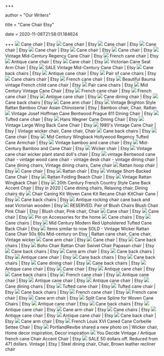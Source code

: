 +++
        
author = "Our Writers"
        
title = "Cane Chair Etsy"
        
date = 2020-11-08T21:58:01.184624
        
+++
[ ![](https://i.etsystatic.com/21007794/c/2281/1813/0/282/il/379c0c/2575737534/il_340x270.2575737534_nl7o.jpg)](https://i.etsystatic.com/21007794/c/2281/1813/0/282/il/379c0c/2575737534/il_340x270.2575737534_nl7o.jpg) Cane chair | Etsy
[ ![](https://i.etsystatic.com/8005779/d/il/94090e/2481891019/il_340x270.2481891019_82pm.jpg?version=0)](https://i.etsystatic.com/8005779/d/il/94090e/2481891019/il_340x270.2481891019_82pm.jpg?version=0) Cane chair | Etsy
[ ![](https://i.etsystatic.com/11371337/d/il/57440a/2508931626/il_340x270.2508931626_n0bx.jpg?version=0)](https://i.etsystatic.com/11371337/d/il/57440a/2508931626/il_340x270.2508931626_n0bx.jpg?version=0) Cane chair | Etsy
[ ![](https://i.etsystatic.com/13128471/d/il/5cacf2/2552273541/il_340x270.2552273541_90j7.jpg?version=0)](https://i.etsystatic.com/13128471/d/il/5cacf2/2552273541/il_340x270.2552273541_90j7.jpg?version=0) Cane chair | Etsy
[ ![](https://i.etsystatic.com/20229294/d/il/c9c031/2546093689/il_340x270.2546093689_qgf0.jpg?version=0)](https://i.etsystatic.com/20229294/d/il/c9c031/2546093689/il_340x270.2546093689_qgf0.jpg?version=0) Cane chair | Etsy
[ ![](https://i.etsystatic.com/17131981/c/3000/2000/0/0/il/5b0dc0/2616010454/il_340x270.2616010454_fl8c.jpg)](https://i.etsystatic.com/17131981/c/3000/2000/0/0/il/5b0dc0/2616010454/il_340x270.2616010454_fl8c.jpg) Cane chair | Etsy
[ ![](https://i.etsystatic.com/15028716/d/il/fcaa12/2672506499/il_340x270.2672506499_9wbw.jpg?version=0)](https://i.etsystatic.com/15028716/d/il/fcaa12/2672506499/il_340x270.2672506499_9wbw.jpg?version=0) Cane chair | Etsy
[ ![](https://i.etsystatic.com/9392799/r/il/d66503/1550462627/il_570xN.1550462627_1z4h.jpg)](https://i.etsystatic.com/9392799/r/il/d66503/1550462627/il_570xN.1550462627_1z4h.jpg) Vintage Mid-Century Regency Cane Chair | Etsy
[ ![](https://i.etsystatic.com/15875928/d/il/9081c4/2594958600/il_340x270.2594958600_7zdk.jpg?version=0)](https://i.etsystatic.com/15875928/d/il/9081c4/2594958600/il_340x270.2594958600_7zdk.jpg?version=0) French cane chair | Etsy
[ ![](https://i.etsystatic.com/7825084/d/il/1cb7aa/2533257831/il_340x270.2533257831_gxba.jpg?version=0)](https://i.etsystatic.com/7825084/d/il/1cb7aa/2533257831/il_340x270.2533257831_gxba.jpg?version=0) Antique cane chair | Etsy
[ ![](https://i.etsystatic.com/24610360/r/il/009cc9/2547982086/il_300x300.2547982086_mhg3.jpg)](https://i.etsystatic.com/24610360/r/il/009cc9/2547982086/il_300x300.2547982086_mhg3.jpg) Cane chair | Etsy
[ ![](https://i.etsystatic.com/14668771/r/il/c27c59/1256373296/il_570xN.1256373296_kzxz.jpg)](https://i.etsystatic.com/14668771/r/il/c27c59/1256373296/il_570xN.1256373296_kzxz.jpg) Victorian Cane Seat Arm Chair | Etsy
[ ![](https://i.etsystatic.com/9392799/r/il/eda75b/1223766269/il_570xN.1223766269_3syt.jpg)](https://i.etsystatic.com/9392799/r/il/eda75b/1223766269/il_570xN.1223766269_3syt.jpg) SALE Vintage Mid-Century Cane Chair | Etsy
[ ![](https://i.etsystatic.com/11371337/d/il/4378d4/2567758140/il_340x270.2567758140_7s4z.jpg?version=0)](https://i.etsystatic.com/11371337/d/il/4378d4/2567758140/il_340x270.2567758140_7s4z.jpg?version=0) Cane back chairs | Etsy
[ ![](https://i.etsystatic.com/20681182/d/il/fa664c/2097114092/il_340x270.2097114092_ad1k.jpg?version=0)](https://i.etsystatic.com/20681182/d/il/fa664c/2097114092/il_340x270.2097114092_ad1k.jpg?version=0) Antique cane chair | Etsy
[ ![](https://i.etsystatic.com/10860115/d/il/78f3c9/2618565383/il_340x270.2618565383_imys.jpg?version=0)](https://i.etsystatic.com/10860115/d/il/78f3c9/2618565383/il_340x270.2618565383_imys.jpg?version=0) Pair of cane chairs | Etsy
[ ![](https://i.etsystatic.com/11371337/d/il/c9df7a/2496139473/il_340x270.2496139473_mnbx.jpg?version=0)](https://i.etsystatic.com/11371337/d/il/c9df7a/2496139473/il_340x270.2496139473_mnbx.jpg?version=0) Cane chairs chair | Etsy
[ ![](https://i.etsystatic.com/8178904/d/il/54492d/1682665436/il_340x270.1682665436_g3ce.jpg?version=0)](https://i.etsystatic.com/8178904/d/il/54492d/1682665436/il_340x270.1682665436_g3ce.jpg?version=0) French cane chair | Etsy
[ ![](https://i.etsystatic.com/11712588/r/il/e5d4ea/2074905798/il_570xN.2074905798_35kn.jpg)](https://i.etsystatic.com/11712588/r/il/e5d4ea/2074905798/il_570xN.2074905798_35kn.jpg) Beautiful Bauma vintage French child cane chair | Etsy
[ ![](https://i.etsystatic.com/13128471/d/il/dd4904/2569938167/il_340x270.2569938167_nwbx.jpg?version=0)](https://i.etsystatic.com/13128471/d/il/dd4904/2569938167/il_340x270.2569938167_nwbx.jpg?version=0) Pair cane chairs | Etsy
[ ![](https://i.etsystatic.com/14727543/r/il/53336e/1878942979/il_570xN.1878942979_icjp.jpg)](https://i.etsystatic.com/14727543/r/il/53336e/1878942979/il_570xN.1878942979_icjp.jpg) Mid Century Vintage Cane Chair | Etsy
[ ![](https://i.etsystatic.com/5689319/d/il/d13d0b/2504629078/il_340x270.2504629078_50k4.jpg?version=0)](https://i.etsystatic.com/5689319/d/il/d13d0b/2504629078/il_340x270.2504629078_50k4.jpg?version=0) French cane chair | Etsy
[ ![](https://i.etsystatic.com/15875928/d/il/fff1cd/2566402950/il_340x270.2566402950_ovmj.jpg?version=0)](https://i.etsystatic.com/15875928/d/il/fff1cd/2566402950/il_340x270.2566402950_ovmj.jpg?version=0) French cane chair | Etsy
[ ![](https://i.etsystatic.com/13174673/c/1893/1505/606/234/il/c67009/2441292685/il_340x270.2441292685_5o4m.jpg)](https://i.etsystatic.com/13174673/c/1893/1505/606/234/il/c67009/2441292685/il_340x270.2441292685_5o4m.jpg) Antique cane chair | Etsy
[ ![](https://i.etsystatic.com/23975303/d/il/387147/2428451162/il_340x270.2428451162_9wad.jpg?version=0)](https://i.etsystatic.com/23975303/d/il/387147/2428451162/il_340x270.2428451162_9wad.jpg?version=0) Cane dining chair | Etsy
[ ![](https://i.etsystatic.com/13128471/d/il/0b3175/2544465901/il_340x270.2544465901_fo8v.jpg?version=0)](https://i.etsystatic.com/13128471/d/il/0b3175/2544465901/il_340x270.2544465901_fo8v.jpg?version=0) Cane back chairs | Etsy
[ ![](https://i.etsystatic.com/11156729/d/il/da104f/2669152649/il_340x270.2669152649_ozj3.jpg?version=0)](https://i.etsystatic.com/11156729/d/il/da104f/2669152649/il_340x270.2669152649_ozj3.jpg?version=0) Cane arm chair | Etsy
[ ![](https://i.pinimg.com/originals/ad/5d/24/ad5d247f917da80bac2f30dd415f9b7e.jpg)](https://i.pinimg.com/originals/ad/5d/24/ad5d247f917da80bac2f30dd415f9b7e.jpg) Vintage Brighton Style Rattan Bamboo Chair Asian Chinoiserie | Etsy |  Bamboo chair, Chair, Rattan
[ ![](https://i.etsystatic.com/7987938/r/il/c9d139/1775309695/il_794xN.1775309695_3v12.jpg)](https://i.etsystatic.com/7987938/r/il/c9d139/1775309695/il_794xN.1775309695_3v12.jpg) Vintage Josef Hoffman Cane Bentwood Prague 811 Dining Chair | Etsy
[ ![](https://i.etsystatic.com/9392799/d/il/7d516c/2172230476/il_340x270.2172230476_de24.jpg?version=0)](https://i.etsystatic.com/9392799/d/il/7d516c/2172230476/il_340x270.2172230476_de24.jpg?version=0) Tufted cane chair | Etsy
[ ![](https://i.etsystatic.com/5734451/r/il/632a68/1962856152/il_570xN.1962856152_1km2.jpg)](https://i.etsystatic.com/5734451/r/il/632a68/1962856152/il_570xN.1962856152_1km2.jpg) Hans Wegner Cane Dining Chair | Etsy
[ ![](https://i.etsystatic.com/9392799/r/il/275cb9/1867675636/il_570xN.1867675636_s2xv.jpg)](https://i.etsystatic.com/9392799/r/il/275cb9/1867675636/il_570xN.1867675636_s2xv.jpg) Vintage Large Wing Back Cane Chair | Etsy
[ ![](https://i.pinimg.com/originals/92/3d/2e/923d2ea6c127c5fc1f89c09faf9bedda.png)](https://i.pinimg.com/originals/92/3d/2e/923d2ea6c127c5fc1f89c09faf9bedda.png) 1980's Vintage Cane Chair | Etsy | Vintage wicker chair, Cane chair, Chair
[ ![](https://i.etsystatic.com/11156729/d/il/97aff8/2619632628/il_340x270.2619632628_r9g7.jpg?version=0)](https://i.etsystatic.com/11156729/d/il/97aff8/2619632628/il_340x270.2619632628_r9g7.jpg?version=0) Cane back chairs | Etsy
[ ![](https://i.etsystatic.com/5522011/d/il/ec3ee1/896542847/il_340x270.896542847_m5j9.jpg?version=0)](https://i.etsystatic.com/5522011/d/il/ec3ee1/896542847/il_340x270.896542847_m5j9.jpg?version=0) Cane chair | Etsy
[ ![](https://i.etsystatic.com/12677388/r/il/c905d1/1442831050/il_570xN.1442831050_2etq.jpg)](https://i.etsystatic.com/12677388/r/il/c905d1/1442831050/il_570xN.1442831050_2etq.jpg) Mid Century Wingback Hollywood Regency Tufted Cane Armchair | Etsy
[ ![](https://i.etsystatic.com/8593783/r/il/bd692b/1756065388/il_570xN.1756065388_ifmb.jpg)](https://i.etsystatic.com/8593783/r/il/bd692b/1756065388/il_570xN.1756065388_ifmb.jpg) Vintage bamboo and cane chair | Etsy
[ ![](https://i.etsystatic.com/8153990/r/il/bf813b/2307626129/il_570xN.2307626129_4059.jpg)](https://i.etsystatic.com/8153990/r/il/bf813b/2307626129/il_570xN.2307626129_4059.jpg) Mid-Century Bamboo and Cane Chair | Etsy
[ ![](https://i.etsystatic.com/5473053/d/il/3914e7/2674820503/il_340x270.2674820503_if5k.jpg?version=0)](https://i.etsystatic.com/5473053/d/il/3914e7/2674820503/il_340x270.2674820503_if5k.jpg?version=0) Wicker chair | Etsy
[ ![](https://i.etsystatic.com/12138299/r/il/990c19/1952470984/il_570xN.1952470984_51q6.jpg)](https://i.etsystatic.com/12138299/r/il/990c19/1952470984/il_570xN.1952470984_51q6.jpg) Vintage cane chair wicker plant stand doll's chair | Etsy
[ ![](https://i.pinimg.com/originals/04/09/da/0409da797e9b8e24936719cc8e9ae6c9.png)](https://i.pinimg.com/originals/04/09/da/0409da797e9b8e24936719cc8e9ae6c9.png) vintage Bentwood cane chair - vintage wood cane chair - vintage desk chair  - vintage dining chair | Cane dining chairs, Vintage dining chairs, Cane  chair
[ ![](https://i.etsystatic.com/9314530/c/959/763/0/176/il/9f3462/2632417737/il_340x270.2632417737_cljy.jpg)](https://i.etsystatic.com/9314530/c/959/763/0/176/il/9f3462/2632417737/il_340x270.2632417737_cljy.jpg) Rattan hoop chair | Etsy
[ ![](https://i.etsystatic.com/23907107/c/1878/1493/64/144/il/fa3b44/2506033229/il_340x270.2506033229_aphv.jpg)](https://i.etsystatic.com/23907107/c/1878/1493/64/144/il/fa3b44/2506033229/il_340x270.2506033229_aphv.jpg) Cane chair | Etsy
[ ![](https://i.etsystatic.com/15039736/r/il/3b8037/2328416308/il_300x300.2328416308_k6pt.jpg)](https://i.etsystatic.com/15039736/r/il/3b8037/2328416308/il_300x300.2328416308_k6pt.jpg) Rattan chair | Etsy
[ ![](https://i.etsystatic.com/9588959/r/il/3613e5/1645595313/il_794xN.1645595313_135f.jpg)](https://i.etsystatic.com/9588959/r/il/3613e5/1645595313/il_794xN.1645595313_135f.jpg) Vintage Short-Backed Cane Chair | Etsy
[ ![](https://i.etsystatic.com/21117462/r/il/daae61/2022267022/il_570xN.2022267022_swvb.jpg)](https://i.etsystatic.com/21117462/r/il/daae61/2022267022/il_570xN.2022267022_swvb.jpg) Rattan Folding Beach Chair | Etsy
[ ![](https://i.etsystatic.com/15778020/r/il/d131a6/1847991086/il_570xN.1847991086_gped.jpg)](https://i.etsystatic.com/15778020/r/il/d131a6/1847991086/il_570xN.1847991086_gped.jpg) Vintage Rattan Wingback Chair | Etsy
[ ![](https://i.pinimg.com/originals/74/b1/1f/74b11fb9dba8d767aece8ba778c1fb73.jpg)](https://i.pinimg.com/originals/74/b1/1f/74b11fb9dba8d767aece8ba778c1fb73.jpg) 20th Century French Country Style Cane Back Accent Chair | Etsy in 2020 |  Cane dining chairs, Relaxing chair, Dining chairs diy
[ ![](https://i.etsystatic.com/7367785/r/il/2301c7/1853066356/il_794xN.1853066356_htin.jpg)](https://i.etsystatic.com/7367785/r/il/2301c7/1853066356/il_794xN.1853066356_htin.jpg) Chair Caning Kit Woven Cane Kit Recane Chair KitChair Cane | Etsy
[ ![](https://i.etsystatic.com/21719132/d/il/47ef05/2532733525/il_340x270.2532733525_kprd.jpg?version=0)](https://i.etsystatic.com/21719132/d/il/47ef05/2532733525/il_340x270.2532733525_kprd.jpg?version=0) Cane back chairs | Etsy
[ ![](https://i.etsystatic.com/8467219/r/il/98b80a/1855296184/il_570xN.1855296184_cggs.jpg)](https://i.etsystatic.com/8467219/r/il/98b80a/1855296184/il_570xN.1855296184_cggs.jpg) Antique rocking chair cane back and seat Victorian wooden | Etsy
[ ![](https://i.pinimg.com/originals/ae/e2/c6/aee2c6ee8d4186fb7f7ff6ff9959850e.jpg)](https://i.pinimg.com/originals/ae/e2/c6/aee2c6ee8d4186fb7f7ff6ff9959850e.jpg) RESERVED. Pair of Blush Chairs Blush Chair Pink Chair | Etsy | Blush chair,  Pink chair, Chair
[ ![](https://i.etsystatic.com/21097744/d/il/eba25a/2544491925/il_340x270.2544491925_s918.jpg?version=0)](https://i.etsystatic.com/21097744/d/il/eba25a/2544491925/il_340x270.2544491925_s918.jpg?version=0) Cane chair | Etsy
[ ![](https://i.etsystatic.com/23512831/d/il/237c34/2418344186/il_340x270.2418344186_2he8.jpg?version=0)](https://i.etsystatic.com/23512831/d/il/237c34/2418344186/il_340x270.2418344186_2he8.jpg?version=0) Cane chair | Etsy
[ ![](https://i.pinimg.com/originals/bf/95/fd/bf95fd533d53569b5a3e2daf85de0638.jpg)](https://i.pinimg.com/originals/bf/95/fd/bf95fd533d53569b5a3e2daf85de0638.jpg) Pin on Accessories for the home
[ ![](https://i.etsystatic.com/7355403/d/il/dbb169/2570693438/il_340x270.2570693438_a6io.jpg?version=0)](https://i.etsystatic.com/7355403/d/il/dbb169/2570693438/il_340x270.2570693438_a6io.jpg?version=0) Cane chairs | Etsy
[ ![](https://i.etsystatic.com/24754490/c/3000/2384/0/0/il/fdcee7/2594160375/il_340x270.2594160375_jsok.jpg)](https://i.etsystatic.com/24754490/c/3000/2384/0/0/il/fdcee7/2594160375/il_340x270.2594160375_jsok.jpg) Cane chairs | Etsy
[ ![](https://i.etsystatic.com/20681182/r/il/72561c/2022618463/il_570xN.2022618463_r89s.jpg)](https://i.etsystatic.com/20681182/r/il/72561c/2022618463/il_570xN.2022618463_r89s.jpg) Mid Century Modern Red Upholstered Tufted Cane Back Chair | Etsy
[ ![](https://i.pinimg.com/originals/01/a0/3b/01a03b6ad971cb912ab1e92748f835d3.jpg)](https://i.pinimg.com/originals/01/a0/3b/01a03b6ad971cb912ab1e92748f835d3.jpg) Items similar to now SOLD - Vintage Wicker Rattan Cane Chair 50s 60s  Mid-century on Etsy | Rattan cane chair, Cane chair, Vintage wicker
[ ![](https://i.etsystatic.com/11371337/d/il/53e3d6/2421709472/il_340x270.2421709472_qdrg.jpg?version=0)](https://i.etsystatic.com/11371337/d/il/53e3d6/2421709472/il_340x270.2421709472_qdrg.jpg?version=0) Cane arm chair | Etsy
[ ![](https://i.etsystatic.com/23512831/d/il/8e863d/2398679193/il_340x270.2398679193_93qq.jpg?version=0)](https://i.etsystatic.com/23512831/d/il/8e863d/2398679193/il_340x270.2398679193_93qq.jpg?version=0) Cane chair | Etsy
[ ![](https://i.etsystatic.com/12049965/d/il/92a22c/2501641625/il_340x270.2501641625_ker3.jpg?version=0)](https://i.etsystatic.com/12049965/d/il/92a22c/2501641625/il_340x270.2501641625_ker3.jpg?version=0) Cane back chairs | Etsy
[ ![](https://i.etsystatic.com/12687606/r/il/41930b/2170449960/il_570xN.2170449960_fj8v.jpg)](https://i.etsystatic.com/12687606/r/il/41930b/2170449960/il_570xN.2170449960_fj8v.jpg) Boho Chair Rattan Chair Swivel Chair Papasan chair | Etsy
[ ![](https://i.etsystatic.com/11156729/d/il/2a6aa1/2668495783/il_340x270.2668495783_oyp2.jpg?version=0)](https://i.etsystatic.com/11156729/d/il/2a6aa1/2668495783/il_340x270.2668495783_oyp2.jpg?version=0) Cane back chairs | Etsy
[ ![](https://i.etsystatic.com/15875928/d/il/20bf2e/2612414385/il_340x270.2612414385_nosa.jpg?version=0)](https://i.etsystatic.com/15875928/d/il/20bf2e/2612414385/il_340x270.2612414385_nosa.jpg?version=0) Cane arm chair | Etsy
[ ![](https://i.etsystatic.com/22948177/c/2681/2131/0/572/il/38d976/2668984209/il_340x270.2668984209_t7fj.jpg)](https://i.etsystatic.com/22948177/c/2681/2131/0/572/il/38d976/2668984209/il_340x270.2668984209_t7fj.jpg) Cane back chairs | Etsy
[ ![](https://i.etsystatic.com/9792865/d/il/426284/2453686713/il_340x270.2453686713_mdbt.jpg?version=0)](https://i.etsystatic.com/9792865/d/il/426284/2453686713/il_340x270.2453686713_mdbt.jpg?version=0) Antique cane chair | Etsy
[ ![](https://i.etsystatic.com/10945320/d/il/0cc041/2396137257/il_340x270.2396137257_g7qh.jpg?version=0)](https://i.etsystatic.com/10945320/d/il/0cc041/2396137257/il_340x270.2396137257_g7qh.jpg?version=0) Cane back chairs | Etsy
[ ![](https://i.etsystatic.com/9678675/d/il/025a63/2491011492/il_340x270.2491011492_5lk5.jpg?version=0)](https://i.etsystatic.com/9678675/d/il/025a63/2491011492/il_340x270.2491011492_5lk5.jpg?version=0) Cane back chairs | Etsy
[ ![](https://i.etsystatic.com/25309587/d/il/cefcb7/2549680226/il_340x270.2549680226_m7gv.jpg?version=0)](https://i.etsystatic.com/25309587/d/il/cefcb7/2549680226/il_340x270.2549680226_m7gv.jpg?version=0) Cane dining chair | Etsy
[ ![](https://i.etsystatic.com/6872099/d/il/a6ed45/2530470443/il_340x270.2530470443_mh6s.jpg?version=0)](https://i.etsystatic.com/6872099/d/il/a6ed45/2530470443/il_340x270.2530470443_mh6s.jpg?version=0) Cane back chairs | Etsy
[ ![](https://i.etsystatic.com/13637845/d/il/083c6c/2442896286/il_340x270.2442896286_q5fn.jpg?version=0)](https://i.etsystatic.com/13637845/d/il/083c6c/2442896286/il_340x270.2442896286_q5fn.jpg?version=0) Antique cane chair | Etsy
[ ![](https://i.etsystatic.com/24961793/c/1886/1499/80/136/il/c69172/2508836960/il_340x270.2508836960_26l0.jpg)](https://i.etsystatic.com/24961793/c/1886/1499/80/136/il/c69172/2508836960/il_340x270.2508836960_26l0.jpg) Cane chair | Etsy
[ ![](https://i.etsystatic.com/21422188/d/il/9d68e3/2285206094/il_340x270.2285206094_5i08.jpg?version=0)](https://i.etsystatic.com/21422188/d/il/9d68e3/2285206094/il_340x270.2285206094_5i08.jpg?version=0) Antique cane chair | Etsy
[ ![](https://i.etsystatic.com/11371337/d/il/eac9d2/2565912848/il_340x270.2565912848_ifdp.jpg?version=0)](https://i.etsystatic.com/11371337/d/il/eac9d2/2565912848/il_340x270.2565912848_ifdp.jpg?version=0) Cane back chairs | Etsy
[ ![](https://i.etsystatic.com/8178904/d/il/4eb8ce/2229432916/il_340x270.2229432916_4dw4.jpg?version=0)](https://i.etsystatic.com/8178904/d/il/4eb8ce/2229432916/il_340x270.2229432916_4dw4.jpg?version=0) French cane chair | Etsy
[ ![](https://i.etsystatic.com/18653588/d/il/9cd90c/2453525986/il_340x270.2453525986_31ty.jpg?version=0)](https://i.etsystatic.com/18653588/d/il/9cd90c/2453525986/il_340x270.2453525986_31ty.jpg?version=0) Antique cane chair | Etsy
[ ![](https://i.etsystatic.com/22686083/d/il/42b8b9/2304413779/il_340x270.2304413779_6dct.jpg?version=0)](https://i.etsystatic.com/22686083/d/il/42b8b9/2304413779/il_340x270.2304413779_6dct.jpg?version=0) Antique cane chair | Etsy
[ ![](https://i.etsystatic.com/17909985/d/il/f7c6f5/2433293254/il_340x270.2433293254_3eb2.jpg?version=0)](https://i.etsystatic.com/17909985/d/il/f7c6f5/2433293254/il_340x270.2433293254_3eb2.jpg?version=0) Antique cane chair | Etsy
[ ![](https://i.etsystatic.com/7991527/c/1166/927/94/398/il/4126ef/2627254759/il_340x270.2627254759_5wm2.jpg)](https://i.etsystatic.com/7991527/c/1166/927/94/398/il/4126ef/2627254759/il_340x270.2627254759_5wm2.jpg) Cane dining chairs | Etsy
[ ![](https://i.etsystatic.com/15839837/d/il/281525/1870066048/il_340x270.1870066048_l0qa.jpg?version=0)](https://i.etsystatic.com/15839837/d/il/281525/1870066048/il_340x270.1870066048_l0qa.jpg?version=0) Tufted cane chair | Etsy
[ ![](https://i.etsystatic.com/8566916/d/il/6bd179/2484870308/il_340x270.2484870308_l4nh.jpg?version=0)](https://i.etsystatic.com/8566916/d/il/6bd179/2484870308/il_340x270.2484870308_l4nh.jpg?version=0) Tufted cane chair | Etsy
[ ![](https://i.etsystatic.com/9151751/d/il/ff998c/1331132204/il_340x270.1331132204_vu4i.jpg?version=0)](https://i.etsystatic.com/9151751/d/il/ff998c/1331132204/il_340x270.1331132204_vu4i.jpg?version=0) Cane back chairs | Etsy
[ ![](https://i.etsystatic.com/10029409/d/il/c46f90/2526345931/il_340x270.2526345931_1v4f.jpg?version=0)](https://i.etsystatic.com/10029409/d/il/c46f90/2526345931/il_340x270.2526345931_1v4f.jpg?version=0) French cane chair | Etsy
[ ![](https://i.etsystatic.com/11417624/d/il/79b9c9/2666142327/il_340x270.2666142327_t3dl.jpg?version=0)](https://i.etsystatic.com/11417624/d/il/79b9c9/2666142327/il_340x270.2666142327_t3dl.jpg?version=0) French cane chair | Etsy
[ ![](https://i.etsystatic.com/11371337/d/il/a5f353/2555060102/il_340x270.2555060102_lyvy.jpg?version=0)](https://i.etsystatic.com/11371337/d/il/a5f353/2555060102/il_340x270.2555060102_lyvy.jpg?version=0) Cane arm chair | Etsy
[ ![](https://i.etsystatic.com/5791957/r/il/308763/2022754261/il_794xN.2022754261_pq9c.jpg)](https://i.etsystatic.com/5791957/r/il/308763/2022754261/il_794xN.2022754261_pq9c.jpg) Split Cane Spline for Woven Cane Chairs | Etsy
[ ![](https://i.etsystatic.com/13133219/c/2805/2229/0/11/il/1ad8a6/2112869893/il_340x270.2112869893_ayuc.jpg)](https://i.etsystatic.com/13133219/c/2805/2229/0/11/il/1ad8a6/2112869893/il_340x270.2112869893_ayuc.jpg) Antique cane chair | Etsy
[ ![](https://i.etsystatic.com/17845005/d/il/965666/2527698461/il_340x270.2527698461_56v3.jpg?version=0)](https://i.etsystatic.com/17845005/d/il/965666/2527698461/il_340x270.2527698461_56v3.jpg?version=0) Cane back chairs | Etsy
[ ![](https://i.etsystatic.com/6331110/d/il/c78419/2572007545/il_340x270.2572007545_i7lf.jpg?version=0)](https://i.etsystatic.com/6331110/d/il/c78419/2572007545/il_340x270.2572007545_i7lf.jpg?version=0) Antique cane chair | Etsy
[ ![](https://i.etsystatic.com/15875928/d/il/fb2a28/2564762542/il_340x270.2564762542_5x59.jpg?version=0)](https://i.etsystatic.com/15875928/d/il/fb2a28/2564762542/il_340x270.2564762542_5x59.jpg?version=0) Cane arm chair | Etsy
[ ![](https://i.etsystatic.com/8585011/d/il/990598/2616303981/il_340x270.2616303981_bpus.jpg?version=0)](https://i.etsystatic.com/8585011/d/il/990598/2616303981/il_340x270.2616303981_bpus.jpg?version=0) Cane chairs | Etsy
[ ![](https://i.etsystatic.com/9622612/d/il/57863c/815712408/il_340x270.815712408_67vx.jpg?version=0)](https://i.etsystatic.com/9622612/d/il/57863c/815712408/il_340x270.815712408_67vx.jpg?version=0) Antique cane chair | Etsy
[ ![](https://i.etsystatic.com/7825084/d/il/202de5/2031586507/il_340x270.2031586507_bznz.jpg?version=0)](https://i.etsystatic.com/7825084/d/il/202de5/2031586507/il_340x270.2031586507_bznz.jpg?version=0) Antique cane chair | Etsy
[ ![](https://i.etsystatic.com/9392799/d/il/9352be/2430773744/il_340x270.2430773744_8i6e.jpg?version=0)](https://i.etsystatic.com/9392799/d/il/9352be/2430773744/il_340x270.2430773744_8i6e.jpg?version=0) Cane back chair | Etsy
[ ![](https://i.etsystatic.com/10029409/d/il/f75a02/1933329375/il_340x270.1933329375_eyeh.jpg?version=0)](https://i.etsystatic.com/10029409/d/il/f75a02/1933329375/il_340x270.1933329375_eyeh.jpg?version=0) Cane arm chair | Etsy
[ ![](https://i.etsystatic.com/17885867/r/il/409a33/1684700617/il_570xN.1684700617_8lg2.jpg)](https://i.etsystatic.com/17885867/r/il/409a33/1684700617/il_570xN.1684700617_8lg2.jpg) French Louis XVI Caned Cane Corbeille Settee Chair | Etsy
[ ![](https://i.pinimg.com/originals/17/30/89/1730890532511ab022f5744e59d1d006.jpg)](https://i.pinimg.com/originals/17/30/89/1730890532511ab022f5744e59d1d006.jpg) PortlandRevibe shared a new photo on | Wicker chair, Home decor  inspiration, Decor inspiration
[ ![](https://i.etsystatic.com/8006928/r/il/9acd37/1252488560/il_570xN.1252488560_hhmy.jpg)](https://i.etsystatic.com/8006928/r/il/9acd37/1252488560/il_570xN.1252488560_hhmy.jpg) You Decide Vintage / Antique french cane Chair Accent Chair | Etsy
[ ![](https://i.pinimg.com/originals/ea/04/0f/ea040f46e92c30500e7040d6d0abeb91.jpg)](https://i.pinimg.com/originals/ea/04/0f/ea040f46e92c30500e7040d6d0abeb91.jpg) SALE 50 dollars off. Reduced from 471 dollars. Vintage | Etsy | Steel  dining chair, Chair, Brown leather recliner chair
